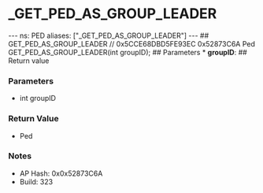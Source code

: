 # _GET_PED_AS_GROUP_LEADER

--- ns: PED aliases: ["_GET_PED_AS_GROUP_LEADER"] --- ## GET_PED_AS_GROUP_LEADER  // 0x5CCE68DBD5FE93EC 0x52873C6A Ped GET_PED_AS_GROUP_LEADER(int groupID);   ## Parameters * **groupID**:  ## Return value

### Parameters
* int groupID

### Return Value
* Ped

### Notes
* AP Hash: 0x0x52873C6A
* Build: 323

